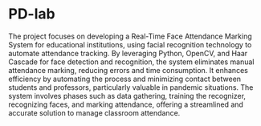 # PD-lab

The project focuses on developing a Real-Time Face Attendance Marking System for educational institutions, using facial recognition technology to automate attendance tracking. By leveraging Python, OpenCV, and Haar Cascade for face detection and recognition, the system eliminates manual attendance marking, reducing errors and time consumption. It enhances efficiency by automating the process and minimizing contact between students and professors, particularly valuable in pandemic situations. The system involves phases such as data gathering, training the recognizer, recognizing faces, and marking attendance, offering a streamlined and accurate solution to manage classroom attendance.
